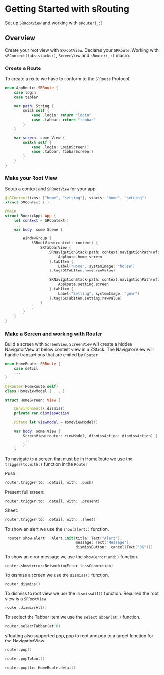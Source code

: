# Getting Started with sRouting

Set up ``SRRootView`` and working with ``sRouter(_:)``

## Overview

Create your root view with ``SRRootView``.
Declares your ``SRRoute``.
Working with ``sRContext(tabs:stacks:)``, ``ScreenView`` and ``sRouter(_:)`` macro.

### Create a Route

To create a route we have to conform to the ``SRRoute`` Protocol.

```swift
enum AppRoute: SRRoute {
    case login
    case tabbar
    
    var path: String { 
        swich self {
            case .login: return "login"
            case .tabbar: return "tabbar"
        }
    }

    var screen: some View {
        switch self {
            case .login: LoginScreen()
            case .tabbar: TabbarScreen()
        }
    }
}
```

### Make your Root View

Setup a context and ``SRRootView`` for your app

```swift
@sRContext(tabs: ["home", "setting"], stacks: "home", "setting")
struct SRContext { }

@main
struct BookieApp: App { 
    let context = SRContext()
    ...
    var body: some Scene {

        WindowGroup {
            SRRootView(context: context) {
                SRTabbarView {
                    SRNavigationStack(path: context.navigationPath(of: .home)) {
                        AppRoute.home.screen
                    }.tabItem {
                        Label("Home", systemImage: "house")
                    }.tag(SRTabItem.home.rawValue)
                    
                    SRNavigationStack(path: context.navigationPath(of: .setting)) {
                        AppRoute.setting.screen
                    }.tabItem {
                        Label("Setting", systemImage: "gear")
                    }.tag(SRTabItem.setting.rawValue)
                }
            }
        }
    }
}
```
### Make a Screen and working with Router

Build a screen with ``ScreenView``, ``ScreenView`` will create a hidden NavigatorView at below content view
in a ZStack.
The NavigatorView will handle transactions that are emited by `Router`

```swift
enum HomeRoute: SRRoute {
    case detail
    ...
}

@sRouter(HomeRoute.self)
class HomeViewModel { ... }

struct HomeScreen: View {

    @Environment(\.dismiss)
    private var dismissAction

    @State let viewModel = HomeViewModel()

    var body: some View {
        ScreenView(router: viewModel, dismissAction: dismissAction) {
        ...
        }
    }
```

To navigate to a screen that must be in HomeRoute 
we use the `trigger(to:with:)` function in the `Router`

Push:
```swift
router.trigger(to: .detail, with: .push)
```
Present full screen:
```swift
router.trigger(to: .detail, with: .present)
```
Sheet:
```swift
router.trigger(to: .detail, with: .sheet)
```
To show an alert we use the `show(alert:)` function.

```swift
 router.show(alert:  Alert.init(title: Text("Alert"),
                                message: Text("Message"),
                                dismissButton: .cancel(Text("OK")))
```

To show an error message we use the `show(error:and:)` function.

```swift
router.show(error:NetworkingError.lossConnection)
```

To dismiss a screen we use the `dismiss()` function.

```swift
router.dismiss()
```

To dismiss to root view we use the `dismissAll()` function.
Required the root view is a ``SRRootView``

```swift
router.dismissAll()
```
To seclect the Tabbar item we use the `selectTabbar(at:)` function.

```swift
router.selectTabbar(at:0)
```

sRouting also supported pop, pop to root and pop to a target function for the NavigationView

```swift
router.pop()

router.popToRoot()

router.pop(to: HomeRoute.detail)
```
